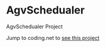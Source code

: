 # AgvSchedualer
AgvSchedualer Project

Jump to coding.net to [see this project](https://coding.net/u/simpleyin/p/DB/git/tree/master/src/hbyTool)
